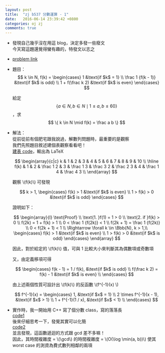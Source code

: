 ```yaml
---
layout: post
title:  "zj b537 分數運算 - 1"
date:   2016-06-14 23:39:42 +0800
categories: oj zj
comments: true
---
```

*   發現自己幾乎沒在用這 blog，決定多發一些廢文  
    今天寫這題還覺得蠻有趣的，特發文以志之  
*   [problem link](http://zerojudge.tw/ShowProblem?problemid=b537)
*   題目：  
    $$
    k \in N, f(k) =  
    \begin{cases}
    1                   &\text{if $k$ = 1} \\
    \frac 1 {f(k - 1)}  &\text{if $k$ is odd} \\
    1 + f(\frac k 2)    &\text{if $k$ is even}
    \end{cases}
    $$

    給定 $$ \{ a \in N, b \in N \mid 1 \le a, b \le 60 \} $$，求 $$ \{ k \in N \mid f(k) = \frac a b \} $$

*   解法：  
    從前從前有個肥宅跟我說過，解數列問題時，最重要的是觀察  
    我們先照題目敘述建個表觀察看看吧！  
    [建表 code](https://github.com/prprprpony/oj/blob/master/zj/ac/b537/buildtable.cpp)，輸出為 LaTeX

    $$
    \begin{array}{c|c}
    k & 1 & 2 & 3 & 4 & 5 & 6 & 7 & 8 & 9 & 10 \\ \hline
    f(k) & 1 & 2 & \frac 1 2 & 3 & \frac 1 3 & \frac 3 2 & \frac 2 3 & 4 & \frac 1 4 & \frac 4 3 \\
    \end{array}
    $$

    觀察 \\(f(k)\\) 可發現

    $$
    k > 1, 
    \begin{cases}
    f(k) > 1     &\text{if $k$ is even} \\
    1 > f(k) > 0 &\text{if $k$ is odd}
    \end{cases}
    $$

    證明如下：  

    $$
    \begin{array}{l}
    \text{Proof}                \\
    \text{1. }f(1) = 1 > 0      \\
    \text{2. if }f(k) > 0       \\
    f(2k) = 1 + f(k) > 1        \\
    0 < \frac 1 {f(2k)} < 1     \\
    f(2k + 1) = \frac 1 {f(2k)} \\
    0 < f(2k + 1) < 1           \\
    \Rightarrow \forall k \in \Bbb{N}, k > 1,\\
    \begin{cases}
    f(k) > 1     &\text{if $k$ is even} \\
    1 > f(k) > 0 &\text{if $k$ is odd}
    \end{cases}
    \end{array}
    $$

    因此，對於給定的 \\(f(k)\\) 值，可與 1 比較大小來判斷其為偶數項或奇數項  

    又，由定義移項可得  
        
    $$
    \begin{cases}
    f(k - 1) = 1 / f(k),     &\text{if $k$ is odd}  \\
    f(\frac k 2) = f(k) - 1  &\text{if $k$ is even} \\
    \end{cases}
    $$

    由上述兩個性質可設計出 \\(f(k)\\) 的反函數 \\(f^{-1}(x) \\)

    $$
    f^{-1}(x) =  
    \begin{cases}
    1,                      &\text{if $x$ = 1} \\
    2 \times f^{-1}(x - 1), &\text{if $x$ > 1} \\
    1 + f^{-1}(1 / x),      &\text{if $x$ < 1} \\
    \end{cases}
    $$

*   實作時，我一開始用 C++ 寫了個分數 class，寫的落落長  
    [code1](https://github.com/prprprpony/oj/blob/master/zj/ac/b537/b537.cpp)  
    後來仔細思考一下，發覺其實可以化簡  
    [code2](https://github.com/prprprpony/oj/blob/master/zj/ac/b537/b537.c)  
    並且發現，這函數遞迴的方式跟 gcd 差不多嘛！  
    因此，其時間複雜度 =  \\(\gcd\\) 的時間複雜度 = \\(O(\log \min(a, b))\\)
    使其 worst case 的測資為費式數列相鄰的兩項  
